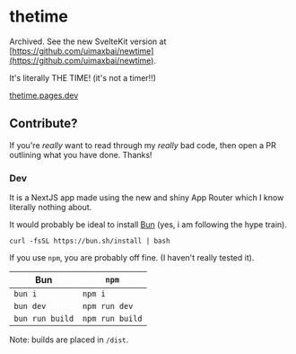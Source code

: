 # thetime

Archived. See the new SvelteKit version at [https://github.com/uimaxbai/newtime](https://github.com/uimaxbai/newtime).

It's literally THE TIME! (it's not a timer!!)

[thetime.pages.dev](https://thetime.pages.dev)

## Contribute?

If you're *really* want to read through my *really* bad code, then open a PR outlining what you have done. Thanks!

### Dev

It is a NextJS app made using the new and shiny App Router which I know literally nothing about.

It would probably be ideal to install [Bun](https://bun.sh/) (yes, i am following the hype train).

```shell
curl -fsSL https://bun.sh/install | bash
```

If you use `npm`, you are probably off fine. (I haven't really tested it).

| Bun             | `npm`           |
|-----------------|-----------------|
| `bun i`         | `npm i`         |
| `bun dev`       | `npm run dev`   |
| `bun run build` | `npm run build` |

Note: builds are placed in `/dist`.
